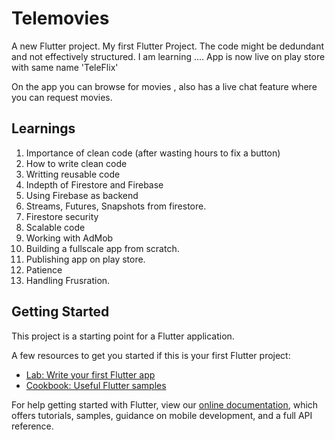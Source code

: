 # Telemovies

A new Flutter project.
My first Flutter Project.
The code might be dedundant and not effectively structured. I am learning ....
App is now live on play store with same name 'TeleFlix'

On the app you can browse for movies , also has a live chat feature where you can request movies.

## Learnings
1. Importance of clean code (after wasting hours to fix a button)
2. How to write clean code
3. Writting reusable code
4. Indepth of Firestore and Firebase
5. Using Firebase as backend
6. Streams, Futures, Snapshots from firestore.
7. Firestore security
8. Scalable code
9. Working with AdMob
10. Building a fullscale app from scratch.
11. Publishing app on play store.
12. Patience
13. Handling Frusration.
## Getting Started

This project is a starting point for a Flutter application.

A few resources to get you started if this is your first Flutter project:

- [Lab: Write your first Flutter app](https://flutter.dev/docs/get-started/codelab)
- [Cookbook: Useful Flutter samples](https://flutter.dev/docs/cookbook)

For help getting started with Flutter, view our
[online documentation](https://flutter.dev/docs), which offers tutorials,
samples, guidance on mobile development, and a full API reference.
